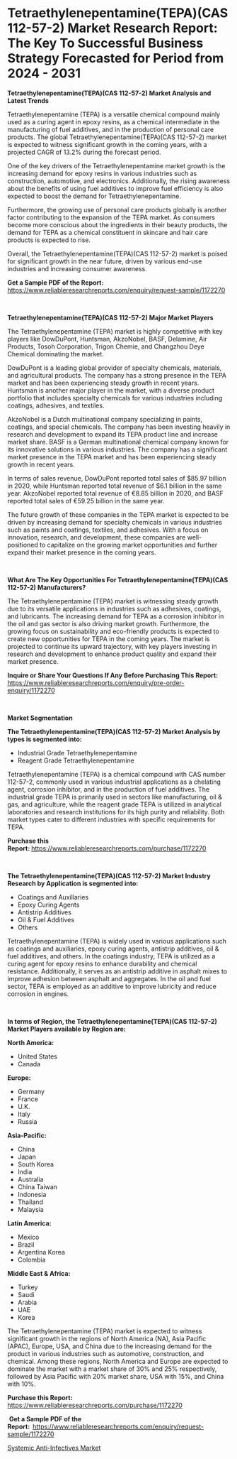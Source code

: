 <p><h1>Tetraethylenepentamine(TEPA)(CAS 112-57-2) Market Research Report: The Key To Successful Business Strategy Forecasted for Period from 2024 - 2031</h1></p><p><strong>Tetraethylenepentamine(TEPA)(CAS 112-57-2) Market Analysis and Latest Trends</strong></p>
<p><p>Tetraethylenepentamine (TEPA) is a versatile chemical compound mainly used as a curing agent in epoxy resins, as a chemical intermediate in the manufacturing of fuel additives, and in the production of personal care products. The global Tetraethylenepentamine(TEPA)(CAS 112-57-2) market is expected to witness significant growth in the coming years, with a projected CAGR of 13.2% during the forecast period.</p><p>One of the key drivers of the Tetraethylenepentamine market growth is the increasing demand for epoxy resins in various industries such as construction, automotive, and electronics. Additionally, the rising awareness about the benefits of using fuel additives to improve fuel efficiency is also expected to boost the demand for Tetraethylenepentamine.</p><p>Furthermore, the growing use of personal care products globally is another factor contributing to the expansion of the TEPA market. As consumers become more conscious about the ingredients in their beauty products, the demand for TEPA as a chemical constituent in skincare and hair care products is expected to rise.</p><p>Overall, the Tetraethylenepentamine(TEPA)(CAS 112-57-2) market is poised for significant growth in the near future, driven by various end-use industries and increasing consumer awareness.</p></p>
<p><strong>Get a Sample PDF of the Report:&nbsp;</strong> <a href="https://www.reliableresearchreports.com/enquiry/request-sample/1172270">https://www.reliableresearchreports.com/enquiry/request-sample/1172270</a></p>
<p>&nbsp;</p>
<p><strong>Tetraethylenepentamine(TEPA)(CAS 112-57-2) Major Market Players</strong></p>
<p><p>The Tetraethylenepentamine (TEPA) market is highly competitive with key players like DowDuPont, Huntsman, AkzoNobel, BASF, Delamine, Air Products, Tosoh Corporation, Trigon Chemie, and Changzhou Deye Chemical dominating the market.</p><p>DowDuPont is a leading global provider of specialty chemicals, materials, and agricultural products. The company has a strong presence in the TEPA market and has been experiencing steady growth in recent years. Huntsman is another major player in the market, with a diverse product portfolio that includes specialty chemicals for various industries including coatings, adhesives, and textiles.</p><p>AkzoNobel is a Dutch multinational company specializing in paints, coatings, and special chemicals. The company has been investing heavily in research and development to expand its TEPA product line and increase market share. BASF is a German multinational chemical company known for its innovative solutions in various industries. The company has a significant market presence in the TEPA market and has been experiencing steady growth in recent years.</p><p>In terms of sales revenue, DowDuPont reported total sales of $85.97 billion in 2020, while Huntsman reported total revenue of $6.1 billion in the same year. AkzoNobel reported total revenue of €8.85 billion in 2020, and BASF reported total sales of €59.25 billion in the same year.</p><p>The future growth of these companies in the TEPA market is expected to be driven by increasing demand for specialty chemicals in various industries such as paints and coatings, textiles, and adhesives. With a focus on innovation, research, and development, these companies are well-positioned to capitalize on the growing market opportunities and further expand their market presence in the coming years.</p></p>
<p>&nbsp;</p>
<p><strong>What Are The Key Opportunities For Tetraethylenepentamine(TEPA)(CAS 112-57-2) Manufacturers?</strong></p>
<p><p>The Tetraethylenepentamine (TEPA) market is witnessing steady growth due to its versatile applications in industries such as adhesives, coatings, and lubricants. The increasing demand for TEPA as a corrosion inhibitor in the oil and gas sector is also driving market growth. Furthermore, the growing focus on sustainability and eco-friendly products is expected to create new opportunities for TEPA in the coming years. The market is projected to continue its upward trajectory, with key players investing in research and development to enhance product quality and expand their market presence.</p></p>
<p><strong>Inquire or Share Your Questions If Any Before Purchasing This Report:</strong> <a href="https://www.reliableresearchreports.com/enquiry/pre-order-enquiry/1172270">https://www.reliableresearchreports.com/enquiry/pre-order-enquiry/1172270</a></p>
<p>&nbsp;</p>
<p><strong>Market Segmentation</strong></p>
<p><strong>The Tetraethylenepentamine(TEPA)(CAS 112-57-2) Market Analysis by types is segmented into:</strong></p>
<p><ul><li>Industrial Grade Tetraethylenepentamine</li><li>Reagent Grade Tetraethylenepentamine</li></ul></p>
<p><p>Tetraethylenepentamine (TEPA) is a chemical compound with CAS number 112-57-2, commonly used in various industrial applications as a chelating agent, corrosion inhibitor, and in the production of fuel additives. The industrial grade TEPA is primarily used in sectors like manufacturing, oil & gas, and agriculture, while the reagent grade TEPA is utilized in analytical laboratories and research institutions for its high purity and reliability. Both market types cater to different industries with specific requirements for TEPA.</p></p>
<p><strong>Purchase this Report:&nbsp;</strong><a href="https://www.reliableresearchreports.com/purchase/1172270">https://www.reliableresearchreports.com/purchase/1172270</a></p>
<p>&nbsp;</p>
<p><strong>The Tetraethylenepentamine(TEPA)(CAS 112-57-2) Market Industry Research by Application is segmented into:</strong></p>
<p><ul><li>Coatings and Auxillaries</li><li>Epoxy Curing Agents</li><li>Antistrip Additives</li><li>Oil & Fuel Additives</li><li>Others</li></ul></p>
<p><p>Tetraethylenepentamine (TEPA) is widely used in various applications such as coatings and auxiliaries, epoxy curing agents, antistrip additives, oil & fuel additives, and others. In the coatings industry, TEPA is utilized as a curing agent for epoxy resins to enhance durability and chemical resistance. Additionally, it serves as an antistrip additive in asphalt mixes to improve adhesion between asphalt and aggregates. In the oil and fuel sector, TEPA is employed as an additive to improve lubricity and reduce corrosion in engines.</p></p>
<p>&nbsp;</p>
<p><strong>In terms of Region, the Tetraethylenepentamine(TEPA)(CAS 112-57-2) Market Players available by Region are:</strong></p>
<p>
    <p> <strong> North America: </strong>
        <ul>
            <li>United States</li>
            <li>Canada</li>
        </ul>
        </p> 
    <p> <strong> Europe: </strong>
        <ul>
            <li>Germany</li>
            <li>France</li>
            <li>U.K.</li>
            <li>Italy</li>
            <li>Russia</li>
        </ul>
        </p> 
    <p> <strong> Asia-Pacific: </strong>
        <ul>
            <li>China</li>
            <li>Japan</li>
            <li>South Korea</li>
            <li>India</li>
            <li>Australia</li>
            <li>China Taiwan</li>
            <li>Indonesia</li>
            <li>Thailand</li>
            <li>Malaysia</li>
        </ul>
        </p> 
    <p> <strong> Latin America: </strong>
        <ul>
            <li>Mexico</li>
            <li>Brazil</li>
            <li>Argentina Korea</li>
            <li>Colombia</li>
        </ul>
        </p> 
    <p> <strong> Middle East & Africa: </strong>
        <ul>
            <li>Turkey</li>
            <li>Saudi</li>
            <li>Arabia</li>
            <li>UAE</li>
            <li>Korea</li>
        </ul>
    </p>
    </p>
<p><p>The Tetraethylenepentamine (TEPA) market is expected to witness significant growth in the regions of North America (NA), Asia Pacific (APAC), Europe, USA, and China due to the increasing demand for the product in various industries such as automotive, construction, and chemical. Among these regions, North America and Europe are expected to dominate the market with a market share of 30% and 25% respectively, followed by Asia Pacific with 20% market share, USA with 15%, and China with 10%.</p></p>
<p><strong>Purchase this Report: </strong><a href="https://www.reliableresearchreports.com/purchase/1172270">https://www.reliableresearchreports.com/purchase/1172270</a></p>
<p>&nbsp;<strong>Get a Sample PDF of the Report:&nbsp;&nbsp;</strong><a href="https://www.reliableresearchreports.com/enquiry/request-sample/1172270">https://www.reliableresearchreports.com/enquiry/request-sample/1172270</a></p>
<p><strong></strong></p>
<p><p><a href="https://fearless-okapi-6c8.notion.site/Systemic-Anti-Infectives-Market-Furnish-Information-about-Market-Size-Market-Share-Market-Dynamics-3798a346afc946609f59a119b576485a">Systemic Anti-Infectives Market</a></p></p>